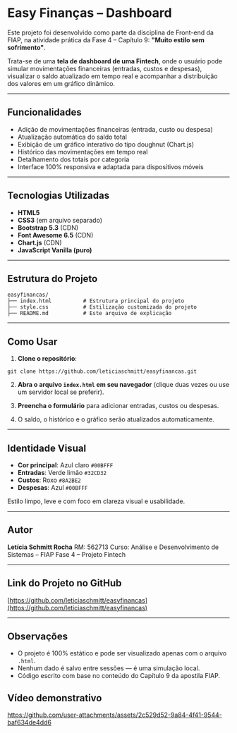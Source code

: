 # Easy Finanças – Dashboard

Este projeto foi desenvolvido como parte da disciplina de Front-end da FIAP, na atividade prática da Fase 4 – Capítulo 9: **"Muito estilo sem sofrimento"**.

Trata-se de uma **tela de dashboard de uma Fintech**, onde o usuário pode simular movimentações financeiras (entradas, custos e despesas), visualizar o saldo atualizado em tempo real e acompanhar a distribuição dos valores em um gráfico dinâmico.

---

## Funcionalidades

- Adição de movimentações financeiras (entrada, custo ou despesa)
- Atualização automática do saldo total
- Exibição de um gráfico interativo do tipo doughnut (Chart.js)
- Histórico das movimentações em tempo real
- Detalhamento dos totais por categoria
- Interface 100% responsiva e adaptada para dispositivos móveis

---

## Tecnologias Utilizadas

- **HTML5**
- **CSS3** (em arquivo separado)
- **Bootstrap 5.3** (CDN)
- **Font Awesome 6.5** (CDN)
- **Chart.js** (CDN)
- **JavaScript Vanilla (puro)**

---

## Estrutura do Projeto

```
easyfinancas/
├── index.html          # Estrutura principal do projeto
├── style.css           # Estilização customizada do projeto
├── README.md           # Este arquivo de explicação

````

---

## Como Usar

1. **Clone o repositório**:

``` 
git clone https://github.com/leticiaschmitt/easyfinancas.git
```

2. **Abra o arquivo `index.html` em seu navegador** (clique duas vezes ou use um servidor local se preferir).

3. **Preencha o formulário** para adicionar entradas, custos ou despesas.

4. O saldo, o histórico e o gráfico serão atualizados automaticamente.

---

## Identidade Visual

* **Cor principal**: Azul claro `#00BFFF`
* **Entradas**: Verde limão `#32CD32`
* **Custos**: Roxo `#8A2BE2`
* **Despesas**: Azul `#00BFFF`

Estilo limpo, leve e com foco em clareza visual e usabilidade.

---

## Autor

**Letícia Schmitt Rocha**
RM: 562713
Curso: Análise e Desenvolvimento de Sistemas – FIAP
Fase 4 – Projeto Fintech

---

## Link do Projeto no GitHub

[https://github.com/leticiaschmitt/easyfinancas](https://github.com/leticiaschmitt/easyfinancas)

---

## Observações

* O projeto é 100% estático e pode ser visualizado apenas com o arquivo `.html`.
* Nenhum dado é salvo entre sessões — é uma simulação local.
* Código escrito com base no conteúdo do Capítulo 9 da apostila FIAP.

## Vídeo demonstrativo

https://github.com/user-attachments/assets/2c529d52-9a84-4f41-9544-baf634de4dd6


